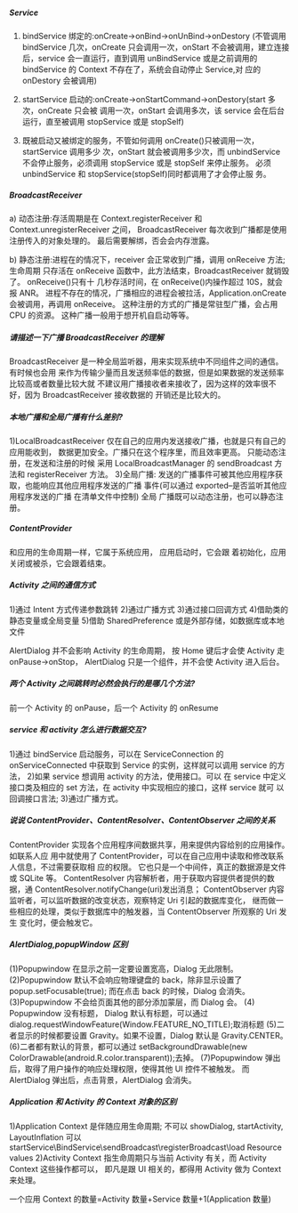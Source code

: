 ##### Service
1. bindService 绑定的:onCreate->onBind->onUnBind->onDestory
(不管调用 bindService 几次，onCreate 只会调用一次，onStart 不会被调用，建立连接后，service 会一直运行，直到调用 unBindService 或是之前调用的 bindService 的 Context 不存在了，系统会自动停止 Service,对 应的 onDestory 会被调用)

2. startService 启动的:onCreate->onStartCommand->onDestory(start 多次，onCreate 只会被 调用一次，onStart 会调用多次，该 service 会在后台运行，直至被调用 stopService 或是 stopSelf)

3. 既被启动又被绑定的服务，不管如何调用 onCreate()只被调用一次，startService 调用多少 次，onStart 就会被调用多少次，而 unbindService 不会停止服务，必须调用 stopService 或是 stopSelf 来停止服务。
必须 unbindService 和 stopService(stopSelf)同时都调用了才会停止服 务。

##### BroadcastReceiver
a) 动态注册:存活周期是在 Context.registerReceiver 和 Context.unregisterReceiver 之间，
BroadcastReceiver 每次收到广播都是使用注册传入的对象处理的。
最后需要解绑，否会会内存泄露。

b) 静态注册:进程在的情况下，receiver 会正常收到广播，调用 onReceive 方法;
生命周期 只存活在 onReceive 函数中，此方法结束，BroadcastReceiver 就销毁了。
onReceive()只有十 几秒存活时间，在 onReceive()内操作超过 10S，就会报 ANR。
进程不存在的情况，广播相应的进程会被拉活，Application.onCreate 会被调用，再调用 onReceive。
这种注册的方式的广播是常驻型广播，会占用 CPU 的资源。
这种广播一般用于想开机自启动等等。

##### 请描述一下广播 BroadcastReceiver 的理解
BroadcastReceiver 是一种全局监听器，用来实现系统中不同组件之间的通信。
有时候也会用 来作为传输少量而且发送频率低的数据，但是如果数据的发送频率比较高或者数量比较大就 不建议用广播接收者来接收了，因为这样的效率很不好，因为 BroadcastReceiver 接收数据的 开销还是比较大的。

##### 本地广播和全局广播有什么差别?
1)LocalBroadcastReceiver 仅在自己的应用内发送接收广播，也就是只有自己的应用能收到， 数据更加安全。广播只在这个程序里，而且效率更高。
只能动态注册，在发送和注册的时候 采用 LocalBroadcastManager 的 sendBroadcast 方法和 registerReceiver 方法。
3)全局广播: 发送的广播事件可被其他应用程序获取，也能响应其他应用程序发送的广播 事件(可以通过 exported–是否监听其他应用程序发送的广播 在清单文件中控制) 全局 广播既可以动态注册，也可以静态注册。


##### ContentProvider
和应用的生命周期一样，它属于系统应用，	应用启动时，它会跟 着初始化，应用关闭或被杀，它会跟着结束。

##### Activity 之间的通信方式
1)通过 Intent 方式传递参数跳转
2)通过广播方式
3)通过接口回调方式
4)借助类的静态变量或全局变量
5)借助 SharedPreference 或是外部存储，如数据库或本地文件


AlertDialog 并不会影响 Activity 的生命周期，
按 Home 键后才会使 Activity 走 onPause->onStop， AlertDialog 只是一个组件，并不会使 Activity 进入后台。

##### 两个 Activity 之间跳转时必然会执行的是哪几个方法? 
前一个 Activity 的 onPause，后一个 Activity 的 onResume

##### service 和 activity 怎么进行数据交互?
1)通过 bindService 启动服务，可以在 ServiceConnection 的 onServiceConnected 中获取到 Service 的实例，这样就可以调用 service 的方法，
2)如果 service 想调用 activity 的方法，使用接口。可以 在 service 中定义接口类及相应的 set 方法，在 activity 中实现相应的接口，这样 service 就可 以回调接口言法;
3)通过广播方式。

##### 说说 ContentProvider、ContentResolver、ContentObserver 之间的关系 
ContentProvider 实现各个应用程序间数据共享，用来提供内容给别的应用操作。
如联系人应 用中就使用了 ContentProvider，可以在自己应用中读取和修改联系人信息，不过需要获取相 应的权限。
它也只是一个中间件，真正的数据源是文件或 SQLite 等。
ContentResolver 内容解析者，用于获取内容提供者提供的数据，通 ContentResolver.notifyChange(uri)发出消息；
ContentObserver 内容监听者，可以监听数据的改变状态，观察特定 Uri 引起的数据库变化， 继而做一些相应的处理，类似于数据库中的触发器，当 ContentObserver 所观察的 Uri 发生 变化时，便会触发它。

##### AlertDialog,popupWindow 区别
(1)Popupwindow 在显示之前一定要设置宽高，Dialog 无此限制。
(2)Popupwindow 默认不会响应物理键盘的 back，除非显示设置了 popup.setFocusable(true); 而在点击 back 的时候，Dialog 会消失。
(3)Popupwindow 不会给页面其他的部分添加蒙层，而 Dialog 会。
(4) Popupwindow 没有标题， Dialog 默认有标题，可以通过
dialog.requestWindowFeature(Window.FEATURE_NO_TITLE);取消标题
(5)二者显示的时候都要设置 Gravity。如果不设置，Dialog 默认是 Gravity.CENTER。
(6)二者都有默认的背景，都可以通过 setBackgroundDrawable(new ColorDrawable(android.R.color.transparent));去掉。
(7)Popupwindow 弹出后，取得了用户操作的响应处理权限，使得其他 UI 控件不被触发。 而 AlertDialog 弹出后，点击背景，AlertDialog 会消失。

##### Application 和 Activity 的 Context 对象的区别
1)Application Context 是伴随应用生命周期;
	不可以 showDialog, startActivity, LayoutInflation
	可以 startService\BindService\sendBroadcast\registerBroadcast\load Resource values
2)Activity Context 指生命周期只与当前 Activity 有关，而 Activity Context 这些操作都可以，
	即凡是跟 UI 相关的，都得用 Activity 做为 Context 来处理。

一个应用 Context 的数量=Activity 数量+Service 数量+1(Application 数量)

